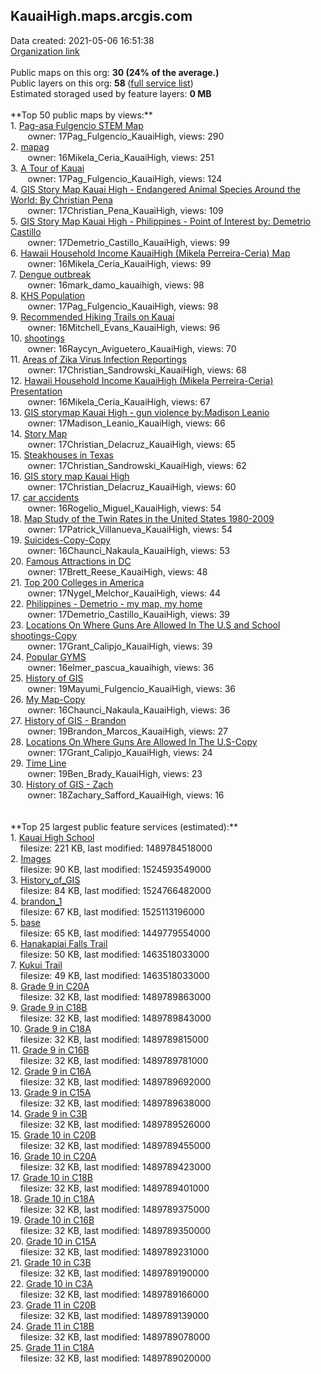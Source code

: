 <h2>KauaiHigh.maps.arcgis.com</h2> Data created: 2021-05-06 16:51:38 <br /><a target='new' href='https://KauaiHigh.maps.arcgis.com'>Organization link</a><br /><br />Public maps on this org: <b>30 (24% of the average.)</b><br />Public layers on this org: <b>58 </b>(<a target='new' href='https://services.arcgis.com/Xu6eQwAAXoCDegcr/ArcGIS/rest/services'>full service list</a>)<br />Estimated storaged used by feature layers: <b>0 MB</b><br /><br />**Top 50 public maps by views:**<br />  1. <a target='new' href='https://www.arcgis.com/home/item.html?id=434dfa4305ff4699bcc49f7ec2cba645'>Pag-asa Fulgencio STEM Map</a> <br />  &nbsp;&nbsp;&nbsp;&nbsp; &nbsp;&nbsp;owner: 17Pag_Fulgencio_KauaiHigh, views: 290<br />  2. <a target='new' href='https://www.arcgis.com/home/item.html?id=a739a8c6c482440ead2b20746e605369'>mapag</a> <br />  &nbsp;&nbsp;&nbsp;&nbsp; &nbsp;&nbsp;owner: 16Mikela_Ceria_KauaiHigh, views: 251<br />  3. <a target='new' href='https://www.arcgis.com/home/item.html?id=2c4dc898ee824644a6e0ad2521d066e7'>A Tour of Kauai</a> <br />  &nbsp;&nbsp;&nbsp;&nbsp; &nbsp;&nbsp;owner: 17Pag_Fulgencio_KauaiHigh, views: 124<br />  4. <a target='new' href='https://www.arcgis.com/home/item.html?id=45f7c6bd44d74cdcba5cb4197f5a1964'>GIS Story Map Kauai High - Endangered Animal Species Around the World: By Christian Pena</a> <br />  &nbsp;&nbsp;&nbsp;&nbsp; &nbsp;&nbsp;owner: 17Christian_Pena_KauaiHigh, views: 109<br />  5. <a target='new' href='https://www.arcgis.com/home/item.html?id=c6c48800506f40479ea239f66d37640d'>GIS Story Map Kauai High - Philippines - Point of Interest by: Demetrio Castillo</a> <br />  &nbsp;&nbsp;&nbsp;&nbsp; &nbsp;&nbsp;owner: 17Demetrio_Castillo_KauaiHigh, views: 99<br />  6. <a target='new' href='https://www.arcgis.com/home/item.html?id=a489fa7a201b48169df26adc8d7c69fd'>Hawaii Household Income KauaiHigh (Mikela Perreira-Ceria) Map</a> <br />  &nbsp;&nbsp;&nbsp;&nbsp; &nbsp;&nbsp;owner: 16Mikela_Ceria_KauaiHigh, views: 99<br />  7. <a target='new' href='https://www.arcgis.com/home/item.html?id=606403d146d64243b0c71199e5ffc49f'>Dengue outbreak</a> <br />  &nbsp;&nbsp;&nbsp;&nbsp; &nbsp;&nbsp;owner: 16mark_damo_kauaihigh, views: 98<br />  8. <a target='new' href='https://www.arcgis.com/home/item.html?id=8849cc4057af4136b79a10f10aa73d6a'>KHS Population</a> <br />  &nbsp;&nbsp;&nbsp;&nbsp; &nbsp;&nbsp;owner: 17Pag_Fulgencio_KauaiHigh, views: 98<br />  9. <a target='new' href='https://www.arcgis.com/home/item.html?id=fecb299f59be4a8bac38c35f0d1e4962'>Recommended Hiking Trails on Kauai</a> <br />  &nbsp;&nbsp;&nbsp;&nbsp; &nbsp;&nbsp;owner: 16Mitchell_Evans_KauaiHigh, views: 96<br />  10. <a target='new' href='https://www.arcgis.com/home/item.html?id=0817c192ed924bae82d92dfb12a641e2'>shootings</a> <br />  &nbsp;&nbsp;&nbsp;&nbsp; &nbsp;&nbsp;owner: 16Raycyn_Aviguetero_KauaiHigh, views: 70<br />  11. <a target='new' href='https://www.arcgis.com/home/item.html?id=150044274ea54d3180ac5fa314ef0c3e'>Areas of Zika Virus Infection Reportings</a> <br />  &nbsp;&nbsp;&nbsp;&nbsp; &nbsp;&nbsp;owner: 17Christian_Sandrowski_KauaiHigh, views: 68<br />  12. <a target='new' href='https://www.arcgis.com/home/item.html?id=34672472f124497888f8da1e014bcaaa'>Hawaii Household Income KauaiHigh (Mikela Perreira-Ceria) Presentation</a> <br />  &nbsp;&nbsp;&nbsp;&nbsp; &nbsp;&nbsp;owner: 16Mikela_Ceria_KauaiHigh, views: 67<br />  13. <a target='new' href='https://www.arcgis.com/home/item.html?id=1f4b58810d454e73a0f80a764415ed2d'>GIS storymap Kauai High - gun violence by:Madison Leanio</a> <br />  &nbsp;&nbsp;&nbsp;&nbsp; &nbsp;&nbsp;owner: 17Madison_Leanio_KauaiHigh, views: 66<br />  14. <a target='new' href='https://www.arcgis.com/home/item.html?id=226119395bd843248aff1d142f7012f0'>Story Map</a> <br />  &nbsp;&nbsp;&nbsp;&nbsp; &nbsp;&nbsp;owner: 17Christian_Delacruz_KauaiHigh, views: 65<br />  15. <a target='new' href='https://www.arcgis.com/home/item.html?id=34a530141f234ac390e9990eb241cc3a'>Steakhouses in Texas</a> <br />  &nbsp;&nbsp;&nbsp;&nbsp; &nbsp;&nbsp;owner: 17Christian_Sandrowski_KauaiHigh, views: 62<br />  16. <a target='new' href='https://www.arcgis.com/home/item.html?id=e776b59c17bd4d55af833ad822eae40a'>GIS story map Kauai High</a> <br />  &nbsp;&nbsp;&nbsp;&nbsp; &nbsp;&nbsp;owner: 17Christian_Delacruz_KauaiHigh, views: 60<br />  17. <a target='new' href='https://www.arcgis.com/home/item.html?id=6b6f0388c983430fbf7fb43a050fd4a8'>car accidents</a> <br />  &nbsp;&nbsp;&nbsp;&nbsp; &nbsp;&nbsp;owner: 16Rogelio_Miguel_KauaiHigh, views: 54<br />  18. <a target='new' href='https://www.arcgis.com/home/item.html?id=9b5eecb15eaf4e819dc0a19fbcd1d2c7'>Map Study of the Twin Rates in the United States 1980-2009</a> <br />  &nbsp;&nbsp;&nbsp;&nbsp; &nbsp;&nbsp;owner: 17Patrick_Villanueva_KauaiHigh, views: 54<br />  19. <a target='new' href='https://www.arcgis.com/home/item.html?id=9bed80b7fc50436bad3fda7323b3279b'>Suicides-Copy-Copy</a> <br />  &nbsp;&nbsp;&nbsp;&nbsp; &nbsp;&nbsp;owner: 16Chaunci_Nakaula_KauaiHigh, views: 53<br />  20. <a target='new' href='https://www.arcgis.com/home/item.html?id=e90e9102b20144a7b0efa1653b655865'>Famous Attractions in DC</a> <br />  &nbsp;&nbsp;&nbsp;&nbsp; &nbsp;&nbsp;owner: 17Brett_Reese_KauaiHigh, views: 48<br />  21. <a target='new' href='https://www.arcgis.com/home/item.html?id=1c4e29cd4859476d945dca80de097b4c'>Top 200 Colleges in America</a> <br />  &nbsp;&nbsp;&nbsp;&nbsp; &nbsp;&nbsp;owner: 17Nygel_Melchor_KauaiHigh, views: 44<br />  22. <a target='new' href='https://www.arcgis.com/home/item.html?id=84f98ab5f9714fbdab7b7aeca4f2b849'>Philippines - Demetrio - my map, my home</a> <br />  &nbsp;&nbsp;&nbsp;&nbsp; &nbsp;&nbsp;owner: 17Demetrio_Castillo_KauaiHigh, views: 39<br />  23. <a target='new' href='https://www.arcgis.com/home/item.html?id=210434efcc49427d877d6a1f9ebeebbf'>Locations On Where Guns Are Allowed In The U.S and School shootings-Copy</a> <br />  &nbsp;&nbsp;&nbsp;&nbsp; &nbsp;&nbsp;owner: 17Grant_Calipjo_KauaiHigh, views: 39<br />  24. <a target='new' href='https://www.arcgis.com/home/item.html?id=06771434f9924f78aec474fc40822237'>Popular GYMS</a> <br />  &nbsp;&nbsp;&nbsp;&nbsp; &nbsp;&nbsp;owner: 16elmer_pascua_kauaihigh, views: 36<br />  25. <a target='new' href='https://www.arcgis.com/home/item.html?id=91318bee32824531876e8c76e1775d02'>History of GIS</a> <br />  &nbsp;&nbsp;&nbsp;&nbsp; &nbsp;&nbsp;owner: 19Mayumi_Fulgencio_KauaiHigh, views: 36<br />  26. <a target='new' href='https://www.arcgis.com/home/item.html?id=caa120b0bee146559af4589f226b0acb'>My Map-Copy</a> <br />  &nbsp;&nbsp;&nbsp;&nbsp; &nbsp;&nbsp;owner: 16Chaunci_Nakaula_KauaiHigh, views: 36<br />  27. <a target='new' href='https://www.arcgis.com/home/item.html?id=d6ff964b31ec47f48e93c6f39c8bc984'>History of GIS - Brandon</a> <br />  &nbsp;&nbsp;&nbsp;&nbsp; &nbsp;&nbsp;owner: 19Brandon_Marcos_KauaiHigh, views: 27<br />  28. <a target='new' href='https://www.arcgis.com/home/item.html?id=32eeac3106b9457bb4afa8a66668a5a1'>Locations On Where Guns Are Allowed In The U.S-Copy</a> <br />  &nbsp;&nbsp;&nbsp;&nbsp; &nbsp;&nbsp;owner: 17Grant_Calipjo_KauaiHigh, views: 24<br />  29. <a target='new' href='https://www.arcgis.com/home/item.html?id=144a19b0387047dd84bb357fc72fcc0c'>Time Line </a> <br />  &nbsp;&nbsp;&nbsp;&nbsp; &nbsp;&nbsp;owner: 19Ben_Brady_KauaiHigh, views: 23<br />  30. <a target='new' href='https://www.arcgis.com/home/item.html?id=6d34bbcf143147998862c64d34f58ad6'>History of GIS - Zach</a> <br />  &nbsp;&nbsp;&nbsp;&nbsp; &nbsp;&nbsp;owner: 18Zachary_Safford_KauaiHigh, views: 16<br /><br /><br />**Top 25 largest public feature services (estimated):**<br /> 1. <a target='new' href='https://www.arcgis.com/home/item.html?id=ad03385b23ae4c2f99ab370b5d37757c'>Kauai High School</a><br /> &nbsp;&nbsp;&nbsp;&nbsp;filesize: 221 KB, last modified: 1489784518000<br /> 2. <a target='new' href='https://www.arcgis.com/home/item.html?id=5bf1ba06c8ee4248afb76fb20e28896b'>Images</a><br /> &nbsp;&nbsp;&nbsp;&nbsp;filesize: 90 KB, last modified: 1524593549000<br /> 3. <a target='new' href='https://www.arcgis.com/home/item.html?id=bdc8e6be80d14d63a219b81a68e4a420'>History_of_GIS</a><br /> &nbsp;&nbsp;&nbsp;&nbsp;filesize: 84 KB, last modified: 1524766482000<br /> 4. <a target='new' href='https://www.arcgis.com/home/item.html?id=40e26df011784449a0319b16ef8ec4a4'>brandon_1</a><br /> &nbsp;&nbsp;&nbsp;&nbsp;filesize: 67 KB, last modified: 1525113196000<br /> 5. <a target='new' href='https://www.arcgis.com/home/item.html?id=042be1f3c1b94cbd8e549988d01deee3'>base</a><br /> &nbsp;&nbsp;&nbsp;&nbsp;filesize: 65 KB, last modified: 1449779554000<br /> 6. <a target='new' href='https://www.arcgis.com/home/item.html?id=6b676ac0fac8420fa7357860336274c3'>Hanakapiai Falls Trail</a><br /> &nbsp;&nbsp;&nbsp;&nbsp;filesize: 50 KB, last modified: 1463518033000<br /> 7. <a target='new' href='https://www.arcgis.com/home/item.html?id=ad0ad5f59fab492db36bd39a41d87e01'>Kukui Trail</a><br /> &nbsp;&nbsp;&nbsp;&nbsp;filesize: 49 KB, last modified: 1463518033000<br /> 8. <a target='new' href='https://www.arcgis.com/home/item.html?id=f6c905c44a174229948fdb4ad2e6fc80'>Grade 9 in C20A</a><br /> &nbsp;&nbsp;&nbsp;&nbsp;filesize: 32 KB, last modified: 1489789863000<br /> 9. <a target='new' href='https://www.arcgis.com/home/item.html?id=f535bb7c56a74e97a338a50678862467'>Grade 9 in C18B</a><br /> &nbsp;&nbsp;&nbsp;&nbsp;filesize: 32 KB, last modified: 1489789843000<br /> 10. <a target='new' href='https://www.arcgis.com/home/item.html?id=6ac5522f86d44392a116acf5b4306a8b'>Grade 9 in C18A</a><br /> &nbsp;&nbsp;&nbsp;&nbsp;filesize: 32 KB, last modified: 1489789815000<br /> 11. <a target='new' href='https://www.arcgis.com/home/item.html?id=2d5cd3b4fb464650b888782298906c3f'>Grade 9 in C16B</a><br /> &nbsp;&nbsp;&nbsp;&nbsp;filesize: 32 KB, last modified: 1489789781000<br /> 12. <a target='new' href='https://www.arcgis.com/home/item.html?id=110ae920c2a1402ab8ec318e3092e19b'>Grade 9 in C16A</a><br /> &nbsp;&nbsp;&nbsp;&nbsp;filesize: 32 KB, last modified: 1489789692000<br /> 13. <a target='new' href='https://www.arcgis.com/home/item.html?id=2418a081d3b54e85b5f541880b7c6ecb'>Grade 9 in C15A</a><br /> &nbsp;&nbsp;&nbsp;&nbsp;filesize: 32 KB, last modified: 1489789638000<br /> 14. <a target='new' href='https://www.arcgis.com/home/item.html?id=764814babbd243469e02adce821c4e91'>Grade 9 in C3B</a><br /> &nbsp;&nbsp;&nbsp;&nbsp;filesize: 32 KB, last modified: 1489789526000<br /> 15. <a target='new' href='https://www.arcgis.com/home/item.html?id=dedda400395e49abb09a6dec54c08623'>Grade 10 in C20B</a><br /> &nbsp;&nbsp;&nbsp;&nbsp;filesize: 32 KB, last modified: 1489789455000<br /> 16. <a target='new' href='https://www.arcgis.com/home/item.html?id=bacd57754b1245f389ec3e7052569fce'>Grade 10 in C20A</a><br /> &nbsp;&nbsp;&nbsp;&nbsp;filesize: 32 KB, last modified: 1489789423000<br /> 17. <a target='new' href='https://www.arcgis.com/home/item.html?id=6cec41b7aa0e4337ac5052325528d2f9'>Grade 10 in C18B</a><br /> &nbsp;&nbsp;&nbsp;&nbsp;filesize: 32 KB, last modified: 1489789401000<br /> 18. <a target='new' href='https://www.arcgis.com/home/item.html?id=63f70728edfd473f8ec3c4c194ff77d1'>Grade 10 in C18A</a><br /> &nbsp;&nbsp;&nbsp;&nbsp;filesize: 32 KB, last modified: 1489789375000<br /> 19. <a target='new' href='https://www.arcgis.com/home/item.html?id=4784078a19264aa2a96a89cb030664f1'>Grade 10 in C16B</a><br /> &nbsp;&nbsp;&nbsp;&nbsp;filesize: 32 KB, last modified: 1489789350000<br /> 20. <a target='new' href='https://www.arcgis.com/home/item.html?id=760e69b4c1374a80aac4026cc79a2dc1'>Grade 10 in C15A</a><br /> &nbsp;&nbsp;&nbsp;&nbsp;filesize: 32 KB, last modified: 1489789231000<br /> 21. <a target='new' href='https://www.arcgis.com/home/item.html?id=fbfeeb29abb14467a4f062f2d22b27c7'>Grade 10 in C3B</a><br /> &nbsp;&nbsp;&nbsp;&nbsp;filesize: 32 KB, last modified: 1489789190000<br /> 22. <a target='new' href='https://www.arcgis.com/home/item.html?id=ea3406ee6dba4807860f0d945ce7a2ed'>Grade 10 in C3A</a><br /> &nbsp;&nbsp;&nbsp;&nbsp;filesize: 32 KB, last modified: 1489789166000<br /> 23. <a target='new' href='https://www.arcgis.com/home/item.html?id=02791d42c3e04fae9b283ffe31337446'>Grade 11 in C20B</a><br /> &nbsp;&nbsp;&nbsp;&nbsp;filesize: 32 KB, last modified: 1489789139000<br /> 24. <a target='new' href='https://www.arcgis.com/home/item.html?id=6c0dc63c6b254ee69e9536fd8957802c'>Grade 11 in C18B</a><br /> &nbsp;&nbsp;&nbsp;&nbsp;filesize: 32 KB, last modified: 1489789078000<br /> 25. <a target='new' href='https://www.arcgis.com/home/item.html?id=51fb801bcd814dbc91e81490e2b0fc78'>Grade 11 in C18A</a><br /> &nbsp;&nbsp;&nbsp;&nbsp;filesize: 32 KB, last modified: 1489789020000<br />
